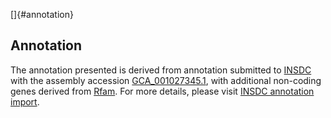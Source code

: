 []{#annotation}

Annotation
----------

The annotation presented is derived from annotation submitted to
[INSDC](http://www.insdc.org) with the assembly accession
[GCA\_001027345.1](http://www.ebi.ac.uk/ena/data/view/GCA_001027345.1),
with additional non-coding genes derived from
[Rfam](http://rfam.xfam.org/). For more details, please visit [INSDC
annotation
import](http://ensemblgenomes.org/info/data/insdc_annotation).
